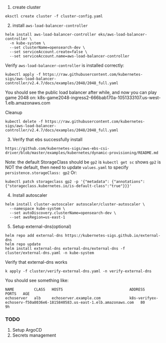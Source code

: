 1. create cluster

```
eksctl create cluster -f cluster-config.yaml
```

2. install `aws-load-balancer-controller`

```
helm install aws-load-balancer-controller eks/aws-load-balancer-controller \
  -n kube-system \
  --set clusterName=opensearch-dev \
  --set serviceAccount.create=false \
  --set serviceAccount.name=aws-load-balancer-controller
```

Verify `aws-load-balancer-controller` is installed correctly:

```
kubectl apply -f https://raw.githubusercontent.com/kubernetes-sigs/aws-load-balancer-controller/v2.4.7/docs/examples/2048/2048_full.yaml
```

You should see the public load balancer after while, and now you can play game 2048 on: k8s-game2048-ingress2-666bab170a-1051333107.us-west-1.elb.amazonaws.com

Cleanup

```
kubectl delete -f https://raw.githubusercontent.com/kubernetes-sigs/aws-load-balancer-controller/v2.4.7/docs/examples/2048/2048_full.yaml
```

3. Verify that ebs successfully install

```
https://github.com/kubernetes-sigs/aws-ebs-csi-driver/blob/master/examples/kubernetes/dynamic-provisioning/README.md
```

Note: the default StorageClass should be `gp2` is `kubectl get sc` shows `gp2` is NOT the default, then need to update `values.yaml` to specify `persistence.storageClass: gp2`
Or:

```
kubectl patch storageclass gp2 -p '{"metadata": {"annotations":{"storageclass.kubernetes.io/is-default-class":"true"}}}'
```

4. Install autoscaler

```
helm install cluster-autoscaler autoscaler/cluster-autoscaler \
  --namespace kube-system \
  --set autoDiscovery.clusterName=opensearch-dev \
  --set awsRegion=us-east-1
```

5. Setup external-dns(optional)

```
helm repo add external-dns https://kubernetes-sigs.github.io/external-dns
helm repo update
helm install external-dns external-dns/external-dns -f cluster/external-dns.yaml -n kube-system
```

Verify that external-dns works

```
k apply -f cluster/verify-external-dns.yaml -n verify-external-dns
```

You should see something like:

```
NAME         CLASS   HOSTS                              ADDRESS                                                                   PORTS   AGE
echoserver   alb     echoserver.example.com             k8s-verifyex-echoserv-f50a8036e6-1815840583.us-east-1.elb.amazonaws.com   80      9h
```

### TODO

1. Setup ArgoCD
2. Secrets management
